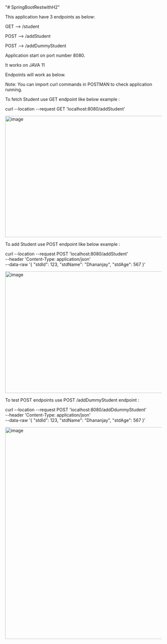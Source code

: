"# SpringBootRestwithH2" 

This application have 3 endpoints as below:

GET --> /student 

POST --> /addStudent

POST --> /addDummyStudent


Application start on port number 8080.

It works on JAVA 11

Endpoints will work as below.

Note: You can import curl commands in POSTMAN to check application running.

To fetch Student use GET endpoint like below example :

curl --location --request GET 'localhost:8080/addStudent'

<img width="989" height="390" alt="image" src="https://github.com/user-attachments/assets/9f1ddf74-4f65-4bad-b67a-a92d21290965" />



To add Student use POST endpoint like below example :

curl --location --request POST 'localhost:8080/addStudent' \
--header 'Content-Type: application/json' \
--data-raw '{
"stdId": 123,
"stdName": "Dhananjay",
"stdAge": 567
}'

<img width="987" height="391" alt="image" src="https://github.com/user-attachments/assets/f5871605-34d0-4c55-9aa3-8146ed243137" />



To test POST endpoints use POST /addDummyStudent endpoint :

curl --location --request POST 'localhost:8080/addDdummyStudent' \
--header 'Content-Type: application/json' \
--data-raw '{
"stdId": 123,
"stdName": "Dhananjay",
"stdAge": 567
}'

<img width="991" height="681" alt="image" src="https://github.com/user-attachments/assets/fd16a021-d897-440e-9c78-47175b3a9488" />


